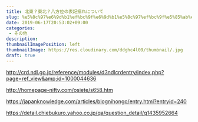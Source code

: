 ```yaml
---
title: 北東？東北？八方位の表記揺れについて
slug: %e5%8c%97%e6%9d%b1%ef%bc%9f%e6%9d%b1%e5%8c%97%ef%bc%9f%e5%85%ab%e6%96%b9%e4%bd%8d%e3%81%ae%e8%a1%a8%e8%a8%98%e6%8f%ba%e3%82%8c%e3%81%ab%e3%81%a4%e3%81%84%e3%81%a6
date: 2019-06-17T20:53:02+09:00
categories: 
 - その他
description: 
thumbnailImagePosition: left
thumbnailImage: https://res.cloudinary.com/ddghc4l09/thumbnail/.jpg
draft: true
---
```


<!--more-->

http://crd.ndl.go.jp/reference/modules/d3ndlcrdentry/index.php?page=ref_view&amp;id=1000044636

http://homepage-nifty.com/osiete/s658.htm

https://japanknowledge.com/articles/blognihongo/entry.html?entryid=240

https://detail.chiebukuro.yahoo.co.jp/qa/question_detail/q1435952664
